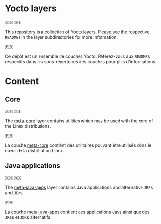 # Yocto layers

:us: :gb:

This repository is a collection of Yocto layers. Please see the respective `README`s in the layer subdirectories for more information.

:fr:

Ce dépôt est un ensemble de couches Yocto. Référez-vous aux `README`s respectifs dans les sous-répertoires des couches pour plus d’informations.

# Content

## Core

:us: :gb:

The [meta-core](meta-core) layer contains utilities which may be used with the core of the Linux distributions.

:fr:

La couche [meta-core](meta-core) contient des utilitaires pouvant être utilisés dans le cœur de la distribution Linux.

## Java applications

:us: :gb:

The [meta-java-apps](meta-java-apps) layer contains Java applications and alternative `JRE`s and `JDK`s.

:fr:

La couche [meta-java-apps](meta-java-apps) contient des applications Java ainsi que des `JRE`s et `JDK`s alternatifs.
